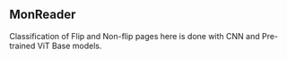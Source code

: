 ## MonReader

Classification of Flip and Non-flip pages here is done with CNN and Pre-trained ViT Base models.
